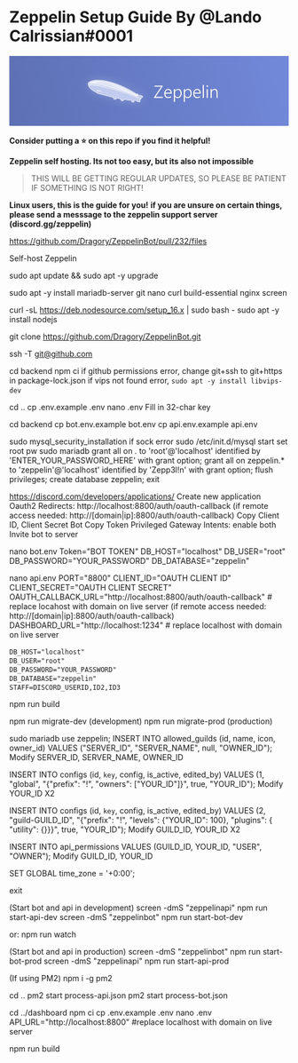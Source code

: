 # Zeppelin Setup Guide By @Lando Calrissian#0001
![Zeppelin Banner](assets/zeppelinbanner.jpg)

**Consider putting a ⭐️ on this repo if you find it helpful!**

**Zeppelin self hosting. Its not too easy, but its also not impossible**

> THIS WILL BE GETTING REGULAR UPDATES, SO PLEASE BE PATIENT IF SOMETHING IS NOT RIGHT!

**Linux users, this is the guide for you!**
**if you are unsure on certain things, please send a messsage to the zeppelin support server (discord.gg/zeppelin)**

https://github.com/Dragory/ZeppelinBot/pull/232/files

Self-host Zeppelin

sudo apt update && sudo apt -y upgrade

sudo apt -y install mariadb-server git nano curl build-essential nginx screen

curl -sL https://deb.nodesource.com/setup_16.x | sudo bash -
sudo apt -y install nodejs

git clone https://github.com/Dragory/ZeppelinBot.git

ssh -T git@github.com

cd backend
npm ci
if github permissions error, change git+ssh to git+https in package-lock.json
if vips not found error, `sudo apt -y install libvips-dev`

cd ..
cp .env.example .env
nano .env
Fill in 32-char key

cd backend
cp bot.env.example bot.env
cp api.env.example api.env

sudo mysql_security_installation
	if sock error sudo /etc/init.d/mysql start
set root pw
sudo mariadb
grant all on *.* to 'root'@'localhost' identified by 'ENTER_YOUR_PASSWORD_HERE' with grant option;
grant all on zeppelin.* to 'zeppelin'@'localhost' identified by 'Zepp3l!n' with grant option;
flush privileges;
create database zeppelin;
exit

https://discord.com/developers/applications/
Create new application
Oauth2
	Redirects: http://localhost:8800/auth/oauth-callback
		(if remote access needed: http://[domain|ip]:8800/auth/oauth-callback)
	Copy Client ID, Client Secret
Bot
	Copy Token
	Privileged Gateway Intents: enable both
Invite bot to server

nano bot.env
	Token="BOT TOKEN"
	DB_HOST="localhost"
	DB_USER="root"
	DB_PASSWORD="YOUR_PASSWORD"
	DB_DATABASE="zeppelin"

nano api.env
	PORT="8800"
	CLIENT_ID="OAUTH CLIENT ID"
	CLIENT_SECRET="OAUTH CLIENT SECRET"
	OAUTH_CALLBACK_URL="http://localhost:8800/auth/oauth-callback" # replace locahost with domain on live server
		(if remote access needed: http://[domain|ip]:8800/auth/oauth-callback)
	DASHBOARD_URL="http://localhost:1234" # replace localhost with domain on live server
		
	DB_HOST="localhost"
	DB_USER="root"
	DB_PASSWORD="YOUR_PASSWORD"
	DB_DATABASE="zeppelin"
	STAFF=DISCORD_USERID,ID2,ID3

npm run build

npm run migrate-dev (development)
npm run migrate-prod (production)

sudo mariadb
use zeppelin;
INSERT INTO allowed_guilds (id, name, icon, owner_id) VALUES ("SERVER_ID", "SERVER_NAME", null, "OWNER_ID");
	Modify SERVER_ID, SERVER_NAME, OWNER_ID

INSERT INTO configs (id, `key`, config, is_active, edited_by)
VALUES (1, "global", "{\"prefix\": \"!\", \"owners\": [\"YOUR_ID\"]}", true, "YOUR_ID");
	Modify YOUR_ID X2

INSERT INTO configs (id, `key`, config, is_active, edited_by)
VALUES (2, "guild-GUILD_ID", "{\"prefix\": \"!\", \"levels\": {\"YOUR_ID\": 100}, \"plugins\": { \"utility\": {}}}", true, "YOUR_ID");
	Modify GUILD_ID, YOUR_ID X2

INSERT INTO api_permissions VALUES (GUILD_ID, YOUR_ID, "USER", "OWNER");
	Modify GUILD_ID, YOUR_ID

SET GLOBAL time_zone = '+0:00';

exit


(Start bot and api in development)
screen -dmS "zeppelinapi" npm run start-api-dev
screen -dmS "zeppelinbot" npm run start-bot-dev

or: npm run watch

(Start bot and api in production)
screen -dmS "zeppelinbot" npm run start-bot-prod
screen -dmS "zeppelinapi" npm run start-api-prod

(If using PM2)
npm i -g pm2

cd ..
pm2 start process-api.json
pm2 start process-bot.json

cd ../dashboard
npm ci
cp .env.example .env
nano .env
	API_URL="http://localhost:8800" #replace localhost with domain on live server

npm run build